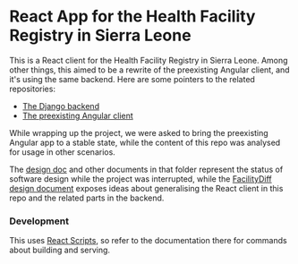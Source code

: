 # React App for the Health Facility Registry in Sierra Leone

This is a React client for the Health Facility Registry in Sierra
Leone. Among other things, this aimed to be a rewrite of the
preexisting Angular client, and it's using the same backend. Here are
some pointers to the related repositories:

- [The Django backend](https://github.com/eHealthAfrica/health-facility-registry/)
- [The preexisting Angular client](https://github.com/eHealthAfrica/sl-health-facility-registry-client/)

While wrapping up the project, we were asked to bring the preexisting
Angular app to a stable state, while the content of this repo was
analysed for usage in other scenarios.

The [design doc](design/design.md) and other documents in that folder
represent the status of software design while the project was
interrupted, while the [FacilityDiff design
document](design/facilitydiff.md) exposes ideas about generalising the
React client in this repo and the related parts in the backend.

### Development

This uses [React
Scripts](https://github.com/firstlookmedia/react-scripts), so refer to
the documentation there for commands about building and serving.
